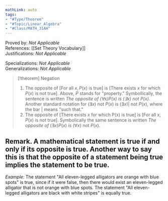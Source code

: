 ```yaml
---
mathLink: auto
tags:
- "#Type/Theorem"
- "#Topic/Linear_Algebra"
- "#Class/MATH_31AH"
---
```

Proved by: <i>Not Applicable</i>  
References: [[Set Theory Vocabulary]]  
Justifications: <i>Not Applicable</i>  

Specializations: <i>Not Applicable</i>  
Generalizations: <i>Not Applicable</i>  

> [!theorem] Negation
> 1. The opposite of \[For all $x,P(x)$ is true\]
> is \[There exists $x$ for which $P(x)$ is not true\].
> Above, $P$ stands for "property." Symbollically, the sentence is written
> _The opposite of _$(\forall x)P(x)$ _is_ $(\exists x)\text{ not }P(x)$_._
> Another standard notation for $(\exists x)\text{ not }P(x)$ is $(\exists x)|\text{ not } P(x)$, where the bar | means "such that."
> 2. The opposite of \[There exists $x$ for which P(x) is true\]
> is \[For all $x,P(x)$ is not true\].
> Symbolically the same sentence is written
> _The opposite of_ $(\exists x)P(x)$ _is_ $(\forall x)\text{ not }P(x)$_._

**Remark.** A mathematical statement is true if and only if its opposite is true. 
Another way to say this is that the opposite of a statement being true implies the statement to be true.
---
*Example:* The statement "All eleven-legged alligators are orange with blue spots" is true, since if it were false, then there would exist an eleven-legged alligator that is not orange with blue spots.
The statement "All eleven-legged alligators are black with white stripes" is equally true.